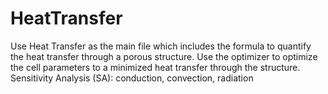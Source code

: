# HeatTransfer
Use Heat Transfer as the main file which includes the formula to quantify the heat transfer through a porous structure. 
Use the optimizer to optimize the cell parameters to a minimized heat transfer through the structure. 
Sensitivity Analysis (SA): conduction, convection, radiation 
